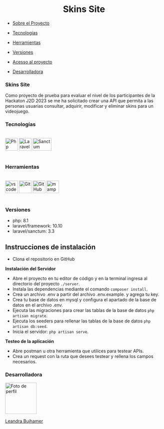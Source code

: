 # <div align="center">Skins Site<div>

- [Sobre el Proyecto](#skins-site)
  
- [Tecnologías](#tecnologías)

- [Herramientas](#herramientas)

- [Versiones](#versiones)

- [Acesso al proyecto](#instrucciones-de-instalación)

- [Desarrolladora](#desarrolladora)


### Skins Site

Como proyecto de prueba para evaluar el nivel de los participantes de la Hackaton J2D 2023 se me ha solicitado crear una API que permita a las personas usuarias consultar, adquirir, modificar y eliminar skins para
un videojuego.

### Tecnologías 
<br>
<div>
<img src="https://raw.githubusercontent.com/jmnote/z-icons/master/svg/php.svg" alt="Php" width="40" height="40"/>
<img src="https://profilinator.rishav.dev/skills-assets/laravel-plain-wordmark.svg" alt="Laravel" width="40" height="40"/>
<img src="https://toddsmithsalter.com/content/images/2020/12/All_c0525fe15a8bd68c9fbd762831ef9959_2000.jpg" alt="Sanctum" width="60" height="40"/>
</div>
<br>

### Herramientas
<br>
<div>
<img src="https://w7.pngwing.com/pngs/512/824/png-transparent-visual-studio-code-hd-logo-thumbnail.png" alt="vscode" width="40" heigth="40"/>
<img src="https://www.vectorlogo.zone/logos/git-scm/git-scm-icon.svg" alt="Git" width="40" height="40"/>
<img src="https://cdn-icons-png.flaticon.com/512/25/25231.png" alt="GitHub" width="40" heigth="40"/>
<img src="https://encrypted-tbn0.gstatic.com/images?q=tbn:ANd9GcR4oPV5NAgI8n7_7ogdNYQkPZgPNuAWWFB73Q&usqp=CAU" alt="mamp" width="40" heigth="40"/>
</div>
<br>


### Versiones

-   php: 8.1
-   laravel/framework: 10.10
-   laravel/sanctum: 3.3


## Instrucciones de instalación

- Clona el repositorio en GitHub
  

**Instalación del Servidor**

- Abre el proyecto en tu editor de código y en la terminal ingresa al directorio del proyecto `./server`.
- Instala las dependencias mediante el comando `composer install`.
- Crea un archivo .env a partir del archivo .env.example. y agrega tu key.
- Crea tu base de datos en mysql y configura el apartado de la base de datos en el archivo .env.
- Ejecuta las migraciones para crear las tablas de la base de datos `php artisan migrate`.
- Ejecuta los seeders para rellenar las tablas de la base de datos `php artisan db:seed`.
- Inicia el servidor: `php artisan serve`.


**Testeo de la aplicación**

- Abre postman u otra herramienta que utilices para testear APIs.
- Crea un request con la ruta que desees testear y rellena los campos necesarios. 


### Desarrolladora

 <div>
        <a href="https://www.linkedin.com/in/leandra-bujhamer/">
            <img src="https://media.licdn.com/dms/image/D4D03AQHlrb1Uiu9F5A/profile-displayphoto-shrink_200_200/0/1694700343841?e=1701302400&v=beta&t=SM0AjgJLSP87FAY9BEpoP1clf1ckVUva_tOkiyvRFxo"
                alt="Foto de perfil" width="100">
            <p>Leandra Bujhamer</p>
        </a>
  </div>
